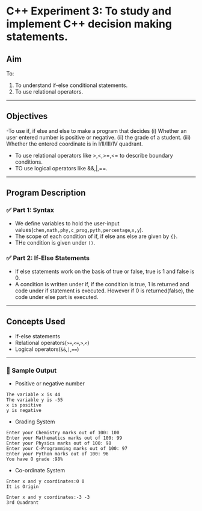 # C++ Experiment 3: To study and implement C++ decision making statements.

## Aim

To:
1. To understand if-else conditional statements.
2. To use relational operators.

---

## Objectives

-To use if, if else and else to make a program that decides 
(i) Whether an user entered number is positive or negative.
(ii) the grade of a student.
(iii) Whether the entered coordinate is in I/II/III/IV quadrant.
- To use relational operators like >,<,>=,<= to describe boundary conditions.
- TO use logical operators like &&,|,==.
---

## Program Description

### ✅ Part 1: Syntax
- We define variables to hold the user-input values(`chem,math,phy,c_prog,pyth,percentage`,`x,y`).
- The scope of each condition of if, if else ans else are given by `{}`.
- THe condition is given under `()`.
### ✅ Part 2: If-Else Statements
 - If else statements work on the basis of true or false, true is 1 and false is 0.
 - A condition is written under if, if the condition is true, 1 is returned and code under if statement is executed. However if 0 is returned(false), the code under else part is executed.
---

## Concepts Used

- If-else statements
- Relational operators(`>=`,`<=`,`>`,`<`)
- Logical operators(`&&`,`|`,`==`)

---
### 🧪 Sample Output
- Positive or negative number
```
The variable x is 44
The variable y is -55
x is positive
y is negative
```
- Grading System
```
Enter your Chemistry marks out of 100: 100
Enter your Mathematics marks out of 100: 99
Enter your Physics marks out of 100: 98
Enter your C-Programming marks out of 100: 97
Enter your Python marks out of 100: 96
You have O grade :98%
```
- Co-ordinate System
```
Enter x and y coordinates:0 0
It is Origin
```
```
Enter x and y coordinates:-3 -3
3rd Quadrant
```

